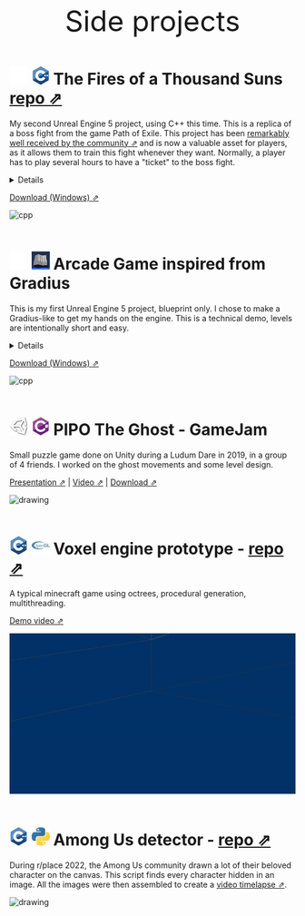 <p style="text-align:center;font-size:50px;">
Side projects
</p>

# ![unreal5](./assets/unreal-engine/unreal-engine_32x32.png) ![cpp](./assets/cpp/cpp_32x32.png) The Fires of a Thousand Suns [repo ⇗](https://github.com/rhoffsch42/Fires-Thousand-Suns)
My second Unreal Engine 5 project, using C++ this time. This is a replica of a boss fight from the game Path of Exile. This project has been [remarkably well received by the community ⇗](https://www.reddit.com/r/pathofexile/comments/17n1mes/the_fires_of_a_thousand_suns_training_game_for/) and is now a valuable asset for players, as it allows them to train this fight whenever they want. Normally, a player has to play several hours to have a "ticket" to the boss fight.
<details>
  <summary>Details</summary>
  The aim was to learn how to use Unreal's C++ ecosystem. Various game system were built to be solid bases for a typical RPG game. Health and damage, abilities, cooldown, buffs, statistics, etc... 
</details>

[Download (Windows) ⇗](https://github.com/rhoffsch42/Fires-Thousand-Suns/releases)

![cpp](./assets/fts-present-gif-640x360x256.gif) 
<br>
<br>

# ![unreal5](./assets/unreal-engine/unreal-engine_32x32.png) ![blueprint](./assets/unreal-engine/unreal-engine-blueprint_32x32.png) Arcade Game inspired from Gradius
This is my first Unreal Engine 5 project, blueprint only. I chose to make a Gradius-like to get my hands on the engine. This is a technical demo, levels are intentionally short and easy.
<details>
  <summary>Details</summary>
  All of this work was done myself, no plug-ins were used for the gameplay. Only 3D models, images and audio were imported.
  
  What I learned to use during this project:
  Levels/Scenes, GameInstance and GameMode,  Input modes, Actor and ActorComponents, Projectile Component, Function and Macro Library, SaveGame, Key bindings, Event calls and bindings, Collision presets, UI Widgets, UI Animation, Materials, NiagaraSystem, Damage system and more...
</details>

[Download (Windows) ⇗](https://drive.google.com/drive/folders/1kNpDA51BWmlVmWSSDw9OQHwH7JFR_UdT?usp=sharing)

![cpp](./assets/demo-game-unreal.gif) 
<br>
<br>


# ![unity](./assets/unity/unity_32x32.png) ![csharp](./assets/csharp/csharp_32x32.png) PIPO The Ghost - GameJam
Small puzzle game done on Unity during a Ludum Dare in 2019, in a group of 4 friends. I worked on the ghost movements and some level design.

[Presentation ⇗](https://ldjam.com/events/ludum-dare/45/pipo-the-ghost) | 
[Video ⇗](https://www.youtube.com/watch?v=SF8NL1okIys) | 
[Download ⇗](https://woody-builder.itch.io/pipo-the-ghost)

<img src="https://img.itch.zone/aW1hZ2UvNDk1NDMxLzI1NjgyMjYucG5n/347x500/BaHBge.png" alt="drawing" width="400"/>
<br>
<br>

# ![cpp](./assets/cpp/cpp_32x32.png) ![opengl](./assets/opengl/opengl_32x32.png) Voxel engine prototype - [repo ⇗](https://github.com/rhoffsch42/Octree-Quadtree-Procedural)
A typical minecraft game using octrees, procedural generation, multithreading. 

[Demo video ⇗](https://www.youtube.com/watch?v=7nj2OTwm5g4)

![voxel](./assets/voxel-v1.gif)
<br>
<br>

# ![cpp](./assets/cpp/cpp_32x32.png) ![python](./assets/python/python_32x32.png) Among Us detector - [repo ⇗](https://github.com/rhoffsch42/rplace-among-us-detector)
During r/place 2022, the Among Us community drawn a lot of their beloved character on the canvas. This script finds every character hidden in an image. All the images were then assembled to create a [video timelapse ⇗](https://www.youtube.com/watch?v=ljDQlrhlVp4).

<img src="https://i.imgur.com/ThiSu8k.png" alt="drawing" width="400"/>
<br>
<br>
